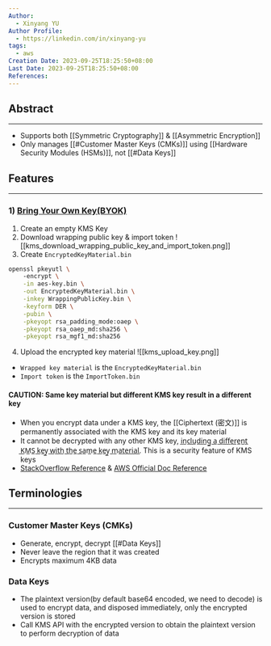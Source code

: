 ```yaml
---
Author:
  - Xinyang YU
Author Profile:
  - https://linkedin.com/in/xinyang-yu
tags:
  - aws
Creation Date: 2023-09-25T18:25:50+08:00
Last Date: 2023-09-25T18:25:50+08:00
References:
---
```

## Abstract 
---
- Supports both [[Symmetric Cryptography]] & [[Asymmetric Encryption]]
- Only manages [[#Customer Master Keys (CMKs)]] using [[Hardware Security Modules (HSMs)]], not [[#Data Keys]]




## Features
---
### 1) [Bring Your Own Key(BYOK)](https://docs.aws.amazon.com/kms/latest/developerguide/importing-keys.html)
1. Create an empty KMS Key
2. Download wrapping public key & import token
![[kms_download_wrapping_public_key_and_import_token.png]]
3. Create ``EncryptedKeyMaterial.bin``
```sh
openssl pkeyutl \                                
    -encrypt \
    -in aes-key.bin \
    -out EncryptedKeyMaterial.bin \
    -inkey WrappingPublicKey.bin \
    -keyform DER \
    -pubin \
    -pkeyopt rsa_padding_mode:oaep \
    -pkeyopt rsa_oaep_md:sha256 \
    -pkeyopt rsa_mgf1_md:sha256
```
4. Upload the encrypted key material
![[kms_upload_key.png]]
- ``Wrapped key material`` is the ``EncryptedKeyMaterial.bin``
- ``Import token`` is the ``ImportToken.bin``
#### CAUTION: Same key material but different KMS key result in a different key
- When you encrypt data under a KMS key, the [[Ciphertext (密文)]] is permanently associated with the KMS key and its key material 
- It cannot be decrypted with any other KMS key, i̲n̲c̲l̲u̲d̲i̲n̲g̲ ̲a̲ ̲d̲i̲f̲f̲e̲r̲e̲n̲t̲ ̲K̲M̲S̲ ̲k̲e̲y̲ ̲w̲i̲t̲h̲ ̲t̲h̲e̲ ̲s̲a̲m̲e̲ ̲k̲e̲y̲ ̲m̲a̲t̲e̲r̲i̲a̲l̲. This is a security feature of KMS keys
- [StackOverflow Reference](https://stackoverflow.com/questions/72448398/import-backup-of-external-aws-kms-keys) & [AWS Official Doc Reference](https://docs.aws.amazon.com/kms/latest/developerguide/importing-keys.html)


## Terminologies
---
### Customer Master Keys (CMKs)
- Generate, encrypt, decrypt [[#Data Keys]]
- Never leave the region that it was created
- Encrypts maximum 4KB data

### Data Keys
- The plaintext version(by default base64 encoded, we need to decode) is used to encrypt data, and disposed immediately, only the encrypted version is stored
- Call KMS API with the encrypted version to obtain the plaintext version to perform decryption of data